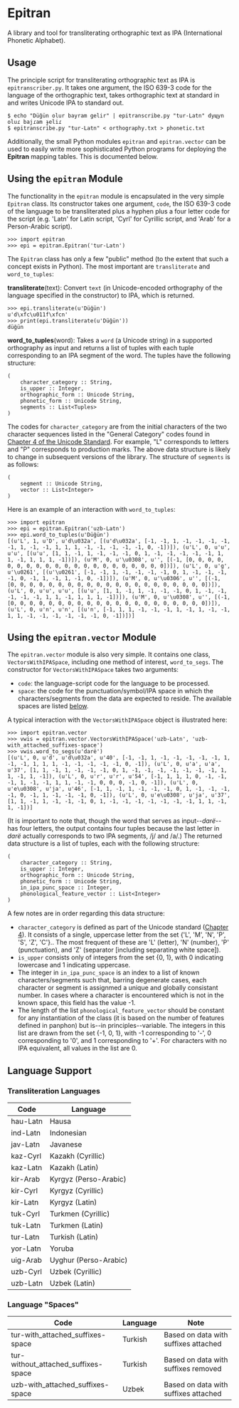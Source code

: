 # Epitran

A library and tool for transliterating orthographic text as IPA (International Phonetic Alphabet).

## Usage

The principle script for transliterating orthographic text as IPA is `epitranscriber.py`. It takes one argument, the ISO 639-3 code for the language of the orthographic text, takes orthographic text at standard in and writes Unicode IPA to standard out.

```
$ echo "Düğün olur bayram gelir" | epitranscribe.py "tur-Latn" dyɰyn oluɾ bajɾam ɟeliɾ
$ epitranscribe.py "tur-Latn" < orthography.txt > phonetic.txt
```

Additionally, the small Python modules ```epitran``` and ```epitran.vector``` can be used to easily write more sophisticated Python programs for deploying the **Epitran** mapping tables. This is documented below.

## Using the `epitran` Module

The functionality in the `epitran` module is encapsulated in the very simple `Epitran` class. Its constructor takes one argument, `code`, the ISO 639-3 code of the language to be transliterated plus a hyphen plus a four letter code for the script (e.g. 'Latn' for Latin script, 'Cyrl' for Cyrillic script, and 'Arab' for a Person-Arabic script).

```
>>> import epitran
>>> epi = epitran.Epitran('tur-Latn')
```

The `Epitran` class has only a few "public" method (to the extent that such a concept exists in Python). The most important are ``transliterate`` and ``word_to_tuples``:

**transliterate**(text):
Convert `text` (in Unicode-encoded orthography of the language specified in the constructor) to IPA, which is returned.

```
>>> epi.transliterate(u'Düğün')
u'd\xfc\u011f\xfcn'
>>> print(epi.transliterate(u'Düğün'))
düğün
```

**word_to_tuples**(word):
Takes a `word` (a Unicode string) in a supported orthography as input and returns a list of tuples with each tuple corresponding to an IPA segment of the word. The tuples have the following structure:
```
(
    character_category :: String,
    is_upper :: Integer,
    orthographic_form :: Unicode String,
    phonetic_form :: Unicode String,
    segments :: List<Tuples>
)
```
The codes for `character_category` are from the initial characters of the two character sequences listed in the "General Category" codes found in [Chapter 4 of the Unicode Standard](http://www.unicode.org/versions/Unicode8.0.0/ch04.pdf#G134153). For example, "L" corresponds to letters and "P" corresponds to production marks. The above data structure is likely to change in subsequent versions of the library. The structure of ```segments``` is as follows:
```
(
    segment :: Unicode String,
    vector :: List<Integer>
)
```

Here is an example of an interaction with ```word_to_tuples```:
```
>>> import epitran
>>> epi = epitran.Epitran('uzb-Latn')
>>> epi.word_to_tuples(u'Düğün')
[(u'L', 1, u'D', u'd\u032a', [(u'd\u032a', [-1, -1, 1, -1, -1, -1, -1, -1, 1, -1, -1, 1, 1, 1, -1, -1, -1, -1, -1, 0, -1])]), (u'L', 0, u'u', u'u', [(u'u', [1, 1, -1, 1, -1, -1, -1, 0, 1, -1, -1, -1, -1, -1, 1, 1, -1, 1, 1, 1, -1])]), (u'M', 0, u'\u0308', u'', [(-1, [0, 0, 0, 0, 0, 0, 0, 0, 0, 0, 0, 0, 0, 0, 0, 0, 0, 0, 0, 0, 0])]), (u'L', 0, u'g', u'\u0261', [(u'\u0261', [-1, -1, 1, -1, -1, -1, -1, 0, 1, -1, -1, -1, -1, 0, -1, 1, -1, 1, -1, 0, -1])]), (u'M', 0, u'\u0306', u'', [(-1, [0, 0, 0, 0, 0, 0, 0, 0, 0, 0, 0, 0, 0, 0, 0, 0, 0, 0, 0, 0, 0])]), (u'L', 0, u'u', u'u', [(u'u', [1, 1, -1, 1, -1, -1, -1, 0, 1, -1, -1, -1, -1, -1, 1, 1, -1, 1, 1, 1, -1])]), (u'M', 0, u'\u0308', u'', [(-1, [0, 0, 0, 0, 0, 0, 0, 0, 0, 0, 0, 0, 0, 0, 0, 0, 0, 0, 0, 0, 0])]), (u'L', 0, u'n', u'n', [(u'n', [-1, 1, 1, -1, -1, -1, 1, -1, 1, -1, -1, 1, 1, -1, -1, -1, -1, -1, -1, 0, -1])])]
```

## Using the ```epitran.vector``` Module

The ```epitran.vector``` module is also very simple. It contains one class, ```VectorsWithIPASpace```, including one method of interest, ```word_to_segs```. The constructor for ```VectorsWithIPASpace``` takes two arguments:
- ```code```: the language-script code for the language to be processed.
- ```space```: the code for the punctuation/symbol/IPA space in which the characters/segments from the data are expected to reside. The available spaces are listed [below](#language-support).

A typical interaction with the ```VectorsWithIPASpace``` object is illustrated here:
```
>>> import epitran.vector
>>> vwis = epitran.vector.VectorsWithIPASpace('uzb-Latn', 'uzb-with_attached_suffixes-space')
>>> vwis.word_to_segs(u'darë')
[(u'L', 0, u'd', u'd\u032a', u'40', [-1, -1, 1, -1, -1, -1, -1, -1, 1, -1, -1, 1, 1, 1, -1, -1, -1, -1, -1, 0, -1]), (u'L', 0, u'a', u'a', u'37', [1, 1, -1, 1, -1, -1, -1, 0, 1, -1, -1, -1, -1, -1, -1, -1, 1, 1, -1, 1, -1]), (u'L', 0, u'r', u'r', u'54', [-1, 1, 1, 1, 0, -1, -1, -1, 1, -1, -1, 1, 1, -1, -1, 0, 0, 0, -1, 0, -1]), (u'L', 0, u'e\u0308', u'ja', u'46', [-1, 1, -1, 1, -1, -1, -1, 0, 1, -1, -1, -1, -1, 0, -1, 1, -1, -1, -1, 0, -1]), (u'L', 0, u'e\u0308', u'ja', u'37', [1, 1, -1, 1, -1, -1, -1, 0, 1, -1, -1, -1, -1, -1, -1, -1, 1, 1, -1, 1, -1])]
```
(It is important to note that, though the word that serves as input--*darë*--has four letters, the output contains four tuples because the last letter in *darë* actually corresponds to two IPA segments, /j/ and /a/.) The returned data structure is a list of tuples, each with the following structure:

```
(
    character_category :: String,
    is_upper :: Integer,
    orthographic_form :: Unicode String,
    phonetic_form :: Unicode String,
    in_ipa_punc_space :: Integer,
    phonological_feature_vector :: List<Integer>
)
```

A few notes are in order regarding this data structure:
- ```character_category``` is defined as part of the Unicode standard ([Chapter 4](http://www.unicode.org/versions/Unicode8.0.0/ch04.pdf#G134153)). It consists of a single, uppercase letter from the set {'L', 'M', 'N', 'P', 'S', 'Z', 'C'}.. The most frequent of these are 'L' (letter), 'N' (number), 'P' (punctuation), and 'Z' (separator [including separating white space]).
- ```is_upper``` consists only of integers from the set {0, 1}, with 0 indicating lowercase and 1 indicating uppercase.
- The integer in ```in_ipa_punc_space``` is an index to a list of known characters/segments such that, barring degenerate cases, each character or segment is assignmed a unique and globally consistant number. In cases where a character is encountered which is not in the known space, this field has the value -1.
- The length of the list ```phonological_feature_vector``` should be constant for any instantiation of the class (it is based on the number of features defined in panphon) but is--in principles--variable. The integers in this list are drawn from the set {-1, 0, 1}, with -1 corresponding to '-', 0 corresponding to '0', and 1 corresponding to '+'. For characters with no IPA equivalent, all values in the list are 0.


## <a name='language-support'></a>Language Support

### Transliteration Languages

| Code     | Language              |
|----------|-----------------------|
| hau-Latn | Hausa                 |
| ind-Latn | Indonesian            |
| jav-Latn | Javanese              |
| kaz-Cyrl | Kazakh (Cyrillic)     |
| kaz-Latn | Kazakh (Latin)        |
| kir-Arab | Kyrgyz (Perso-Arabic) |
| kir-Cyrl | Kyrgyz (Cyrillic)     |
| kir-Latn | Kyrgyz (Latin)        |
| tuk-Cyrl | Turkmen (Cyrillic)    |
| tuk-Latn | Turkmen (Latin)       |
| tur-Latn | Turkish (Latin)       |
| yor-Latn | Yoruba                |
| uig-Arab | Uyghur (Perso-Arabic) |
| uzb-Cyrl | Uzbek (Cyrillic)      |
| uzb-Latn | Uzbek (Latin)         |

### Language "Spaces"

| Code                                | Language | Note                                 |
|-------------------------------------|----------|--------------------------------------|
| tur-with_attached_suffixes-space    | Turkish  | Based on data with suffixes attached |
| tur-without_attached_suffixes-space | Turkish  | Based on data with suffixes removed  |
| uzb-with_attached_suffixes-space    | Uzbek    | Based on data with suffixes attached |

